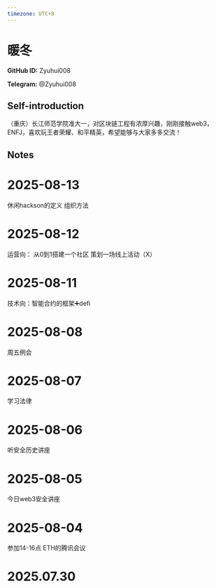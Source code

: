 ```yaml
---
timezone: UTC+8
---
```


# 暖冬

**GitHub ID:** Zyuhui008

**Telegram:** @Zyuhui008

## Self-introduction

（重庆）长江师范学院准大一，对区块链工程有浓厚兴趣，刚刚接触web3，ENFJ，喜欢玩王者荣耀、和平精英，希望能够与大家多多交流！

## Notes

<!-- Content_START -->
# 2025-08-13

休闲hackson的定义
组织方法

# 2025-08-12

运营向：
从0到1搭建一个社区
策划一场线上活动（X）

# 2025-08-11

技术向：智能合约的框架➕defi

# 2025-08-08

周五例会

# 2025-08-07

学习法律

# 2025-08-06

听安全历史讲座

# 2025-08-05

今日web3安全讲座

# 2025-08-04

参加14-16点 ETH的腾讯会议

# 2025.07.30


<!-- Content_END -->
